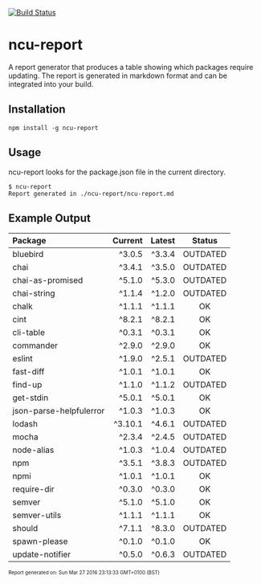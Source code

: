 [![Build Status](https://travis-ci.org/cizer/ncu-report.svg?branch=master)](https://travis-ci.org/cizer/ncu-report)

ncu-report
==========
A report generator that produces a table showing which packages require updating. The report is generated in markdown format and can be integrated into your build.

Installation
------------
```
npm install -g ncu-report
```

Usage
-----
ncu-report looks for the package.json file in the current directory.
```
$ ncu-report
Report generated in ./ncu-report/ncu-report.md
```
Example Output
--------------
| Package | Current | Latest | Status |
| :------ | ------: | -----: | :----: |
| bluebird | ^3.0.5 | ^3.3.4 | OUTDATED |
| chai | ^3.4.1 | ^3.5.0 | OUTDATED |
| chai-as-promised | ^5.1.0 | ^5.3.0 | OUTDATED |
| chai-string | ^1.1.4 | ^1.2.0 | OUTDATED |
| chalk | ^1.1.1 | ^1.1.1 | OK |
| cint | ^8.2.1 | ^8.2.1 | OK |
| cli-table | ^0.3.1 | ^0.3.1 | OK |
| commander | ^2.9.0 | ^2.9.0 | OK |
| eslint | ^1.9.0 | ^2.5.1 | OUTDATED |
| fast-diff | ^1.0.1 | ^1.0.1 | OK |
| find-up | ^1.1.0 | ^1.1.2 | OUTDATED |
| get-stdin | ^5.0.1 | ^5.0.1 | OK |
| json-parse-helpfulerror | ^1.0.3 | ^1.0.3 | OK |
| lodash | ^3.10.1 | ^4.6.1 | OUTDATED |
| mocha | ^2.3.4 | ^2.4.5 | OUTDATED |
| node-alias | ^1.0.3 | ^1.0.4 | OUTDATED |
| npm | ^3.5.1 | ^3.8.3 | OUTDATED |
| npmi | ^1.0.1 | ^1.0.1 | OK |
| require-dir | ^0.3.0 | ^0.3.0 | OK |
| semver | ^5.1.0 | ^5.1.0 | OK |
| semver-utils | ^1.1.1 | ^1.1.1 | OK |
| should | ^7.1.1 | ^8.3.0 | OUTDATED |
| spawn-please | ^0.1.0 | ^0.1.0 | OK |
| update-notifier | ^0.5.0 | ^0.6.3 | OUTDATED |
<sup><sub>Report generated on: Sun Mar 27 2016 23:13:33 GMT+0100 (BST)<sub><sup>
